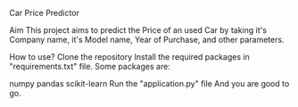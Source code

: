 Car Price Predictor

Aim
This project aims to predict the Price of an used Car by taking it's Company name, it's Model name, Year of Purchase, and other parameters.


How to use?
Clone the repository
Install the required packages in "requirements.txt" file.
Some packages are:

numpy
pandas
scikit-learn
Run the "application.py" file And you are good to go.
